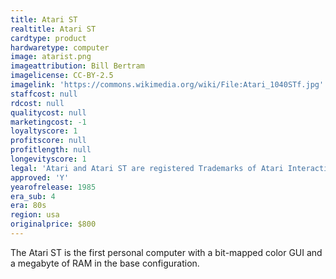 ```yaml
---
title: Atari ST
realtitle: Atari ST
cardtype: product
hardwaretype: computer
image: atarist.png
imageattribution: Bill Bertram
imagelicense: CC-BY-2.5
imagelink: 'https://commons.wikimedia.org/wiki/File:Atari_1040STf.jpg'
staffcost: null
rdcost: null
qualitycost: null
marketingcost: -1
loyaltyscore: 1
profitscore: null
profitlength: null
longevityscore: 1
legal: 'Atari and Atari ST are registered Trademarks of Atari Interactive, Inc.'
approved: 'Y'
yearofrelease: 1985
era_sub: 4
era: 80s
region: usa
originalprice: $800
---
```


The Atari ST is the first personal computer with a bit-mapped color GUI and a megabyte of RAM in the base configuration.
